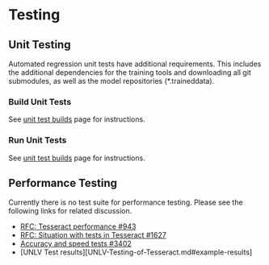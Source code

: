 # Testing

## Unit Testing

Automated regression unit tests have additional requirements. This includes the additional dependencies for the training tools and downloading all git submodules, as well as the model repositories (*.traineddata). 

### Build Unit Tests

See [unit test builds](Compiling-%E2%80%93-GitInstallation.md#unit-test-builds) page for instructions.

### Run Unit Tests

See [unit test builds](Compiling-%E2%80%93-GitInstallation.md#unit-test-builds) page for instructions.

## Performance Testing

Currently there is no test suite for performance testing. Please see the following links for related discussion.

* [RFC: Tesseract performance #943](https://github.com/tesseract-ocr/tesseract/issues/943)
* [RFC: Situation with tests in Tesseract #1627](https://github.com/tesseract-ocr/tesseract/issues/1627)
* [Accuracy and speed tests #3402](https://github.com/tesseract-ocr/tesseract/issues/3402)
* [UNLV Test results][UNLV-Testing-of-Tesseract.md#example-results]

